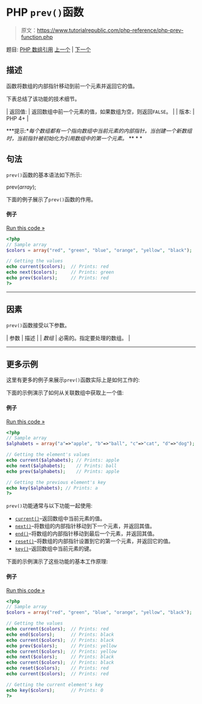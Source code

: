 # PHP `prev()`函数

> 原文：<https://www.tutorialrepublic.com/php-reference/php-prev-function.php>

题目: [PHP 数组引用](php-array-functions.php) [上一个](php-pos-function.php) | [下一个](php-range-function.php)

## 描述

函数将数组的内部指针移动到前一个元素并返回它的值。

下表总结了该功能的技术细节。

| 返回值: | 返回数组中前一个元素的值，如果数组为空，则返回`FALSE`。 |
| 版本: | PHP 4+ |

 ***提示:**每个数组都有一个指向数组中当前元素的内部指针。当创建一个新数组时，当前指针被初始化为引用数组中的第一个元素。*  ** * *

## 句法

`prev()`函数的基本语法如下所示:

prev(*array*);

下面的例子展示了`prev()`函数的作用。

#### 例子

[Run this code »](../codelab.php?topic=php&file=get-the-previous-element-in-an-array "Run this code to view the output")

```php
<?php
// Sample array
$colors = array("red", "green", "blue", "orange", "yellow", "black");

// Getting the values
echo current($colors);  // Prints: red 
echo next($colors);     // Prints: green 
echo prev($colors);     // Prints: red
?>
```

* * *

## 因素

`prev()`函数接受以下参数。

| 参数 | 描述 |
| *数组* | 必需的。指定要处理的数组。 |

* * *

## 更多示例

这里有更多的例子来展示`prev()`函数实际上是如何工作的:

下面的示例演示了如何从关联数组中获取上一个值:

#### 例子

[Run this code »](../codelab.php?topic=php&file=get-the-key-and-value-of-previous-element-in-an-array "Run this code to view the output")

```php
<?php
// Sample array
$alphabets = array("a"=>"apple", "b"=>"ball", "c"=>"cat", "d"=>"dog");

// Getting the element's values
echo current($alphabets); // Prints: apple
echo next($alphabets);    // Prints: ball
echo prev($alphabets);    // Prints: apple

// Getting the previous element's key
echo key($alphabets); // Prints: a
?>
```

`prev()`功能通常与以下功能一起使用:

*   [`current()`](php-current-function.php)–返回数组中当前元素的值。
*   [`next()`](php-next-function.php)–将数组的内部指针移动到下一个元素，并返回其值。
*   [`end()`](php-end-function.php)–将数组的内部指针移动到最后一个元素，并返回其值。
*   [`reset()`](php-reset-function.php)–将数组的内部指针设置到它的第一个元素，并返回它的值。
*   [`key()`](php-key-function.php)–返回数组中当前元素的键。

下面的示例演示了这些功能的基本工作原理:

#### 例子

[Run this code »](../codelab.php?topic=php&file=using-prev-with-other-related-functions "Run this code to view the output")

```php
<?php
// Sample array
$colors = array("red", "green", "blue", "orange", "yellow", "black");

// Getting the values 
echo current($colors);  // Prints: red
echo end($colors);      // Prints: black
echo current($colors);  // Prints: black
echo prev($colors);     // Prints: yellow
echo current($colors);  // Prints: yellow
echo next($colors);     // Prints: black
echo current($colors);  // Prints: black
echo reset($colors);    // Prints: red
echo current($colors);  // Prints: red

// Getting the current element's key
echo key($colors);      // Prints: 0
?>
```

